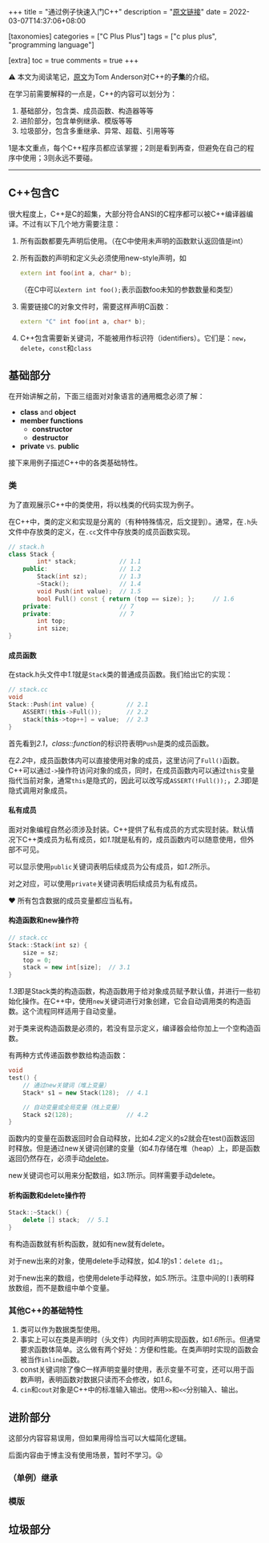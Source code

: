 +++
title = "通过例子快速入门C++"
description = "[原文链接](http://www.tfd.chalmers.se/~hani/kurser/OS_CFD_2007/c++.pdf)"
date = 2022-03-07T14:37:06+08:00

[taxonomies]
categories = ["C Plus Plus"]
tags = ["c plus plus", "programming language"]

[extra]
toc = true
comments = true
+++

:warning: 本文为阅读笔记，[原文](http://www.tfd.chalmers.se/~hani/kurser/OS_CFD_2007/c++.pdf)为Tom Anderson对C++的**子集**的介绍。

在学习前需要解释的一点是，C++的内容可以划分为：

1. 基础部分，包含类、成员函数、构造器等等
2. 进阶部分，包含单例继承、模版等等
3. 垃圾部分，包含多重继承、异常、超载、引用等等

1是本文重点，每个C++程序员都应该掌握；2则是看到再查，但避免在自己的程序中使用；3则永远不要碰。

---

## C++包含C

很大程度上，C++是C的超集，大部分符合ANSI的C程序都可以被C++编译器编译。不过有以下几个地方需要注意：

1. 所有函数都要先声明后使用。（在C中使用未声明的函数默认返回值是int）
2. 所有函数的声明和定义头必须使用new-style声明，如

   ```c++
   extern int foo(int a, char* b);
   ```

   （在C中可以`extern int foo();`表示函数foo未知的参数数量和类型）
3. 需要链接C的对象文件时，需要这样声明C函数：

   ```c++
   extern "C" int foo(int a, char* b);
   ```
4. C++包含需要新关键词，不能被用作标识符（identifiers）。它们是：`new`，`delete`，`const`和`class`

## 基础部分

在开始讲解之前，下面三组面对对象语言的通用概念必须了解：

* **class** and **object**
* **member functions**
    + **constructor**
    + **destructor**
* **private** vs. **public**

接下来用例子描述C++中的各类基础特性。

### 类

为了直观展示C++中的类使用，将以栈类的代码实现为例子。

在C++中，类的定义和实现是分离的（有种特殊情况，后文提到）。通常，在`.h`头文件中存放类的定义，在`.cc`文件中存放类的成员函数实现。

```c++
// stack.h
class Stack {
        int* stack;            // 1.1
    public:                    // 1.2
        Stack(int sz);         // 1.3
        ~Stack();              // 1.4
        void Push(int value);  // 1.5
        bool Full() const { return (top == size); };     // 1.6
    private:                   // 7
    private:                   // 7
        int top;
        int size;
}
```

#### 成员函数

在stack.h头文件中*1.1*就是`Stack`类的普通成员函数。我们给出它的实现：

```c++
// stack.cc
void
Stack::Push(int value) {         // 2.1
    ASSERT(!this->Full());       // 2.2
    stack[this->top++] = value;  // 2.3
}
```

首先看到*2.1*，*class::function*的标识符表明`Push`是类的成员函数。

在*2.2*中，成员函数体内可以直接使用对象的成员，这里访问了`Full()`函数。C++可以通过`->`操作符访问对象的成员，同时，在成员函数内可以通过`this`变量指代当前对象，通常`this`是隐式的，因此可以改写成`ASSERT(!Full());`，*2.3*即是隐式调用对象成员。

#### 私有成员

面对对象编程自然必须涉及封装。C++提供了私有成员的方式实现封装。默认情况下C++类成员为私有成员，如*1.1*就是私有的，成员函数内可以随意使用，但外部不可见。

可以显示使用`public`关键词表明后续成员为公有成员，如*1.2*所示。

对之对应，可以使用`private`关键词表明后续成员为私有成员。

:heart: 所有包含数据的成员变量都应当私有。

#### 构造函数和new操作符

```c++
// stack.cc
Stack::Stack(int sz) {
    size = sz;
    top = 0;
    stack = new int[size];  // 3.1
}
```

*1.3*即是Stack类的构造函数，构造函数用于给对象成员赋予默认值，并进行一些初始化操作。在C++中，使用`new`关键词进行对象创建，它会自动调用类的构造函数。这个流程同样适用于自动变量。

对于类来说构造函数是必须的，若没有显示定义，编译器会给你加上一个空构造函数。

有两种方式传递函数参数给构造函数：

```c++
void
test() {
    // 通过new关键词（堆上变量）
    Stack* s1 = new Stack(128);  // 4.1

    // 自动变量或全局变量（栈上变量）
    Stack s2(128);               // 4.2
}
```

函数内的变量在函数返回时会自动释放，比如*4.2*定义的s2就会在test()函数返回时释放。但是通过new关键词创建的变量（如*4.1*)存储在堆（heap）上，即是函数返回仍然存在，必须手动[delete](#析构函数和delete操作符)。

new关键词也可以用来分配数组，如*3.1*所示。同样需要手动delete。

#### 析构函数和delete操作符

```c++
Stack::~Stack() {
    delete [] stack;  // 5.1
}
```

有构造函数就有析构函数，就如有new就有delete。

对于new出来的对象，使用delete手动释放，如*4.1*的s1：`delete d1;`。

对于new出来的数组，也使用delete手动释放，如*5.1*所示。注意中间的`[]`表明释放数组，而不是数组中单个变量。

### 其他C++的基础特性

1. 类可以作为数据类型使用。
2. 事实上可以在类是声明时（头文件）内同时声明实现函数，如*1.6*所示。但通常要求函数体简单。这么做有两个好处：方便和性能。在类声明时实现的函数会被当作`inline`函数。
3. const关键词除了像C一样声明变量时使用，表示变量不可变，还可以用于函数声明，表明函数对数据只读而不会修改，如*1.6*。
4. `cin`和`cout`对象是C++中的标准输入输出。使用`>>`和`<<`分别输入、输出。

## 进阶部分

这部分内容容易误用，但如果用得恰当可以大幅简化逻辑。

后面内容由于博主没有使用场景，暂时不学习。:stuck_out_tongue:

### （单例）继承

### 模版

## 垃圾部分
